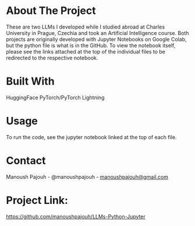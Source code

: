 # About The Project

These are two LLMs I developed while I studied abroad at Charles University in Prague, Czechia and took an Artificial Intelligence course.
Both projects are originally developed with Jupyter Notebooks on Google Colab, but the python file is what is in the GitHub. 
To view the notebook itself, please see the links attached at the top of the individual files to be redirected to the respective notebook. 

# Built With

HuggingFace
PyTorch/PyTorch Lightning

# Usage

To run the code, see the jupyter notebook linked at the top of each file.

# Contact

Manoush Pajouh - @manoushpajouh - manoushpajouh@gmail.com

# Project Link: 
https://github.com/manoushpajouh/LLMs-Python-Jupyter
